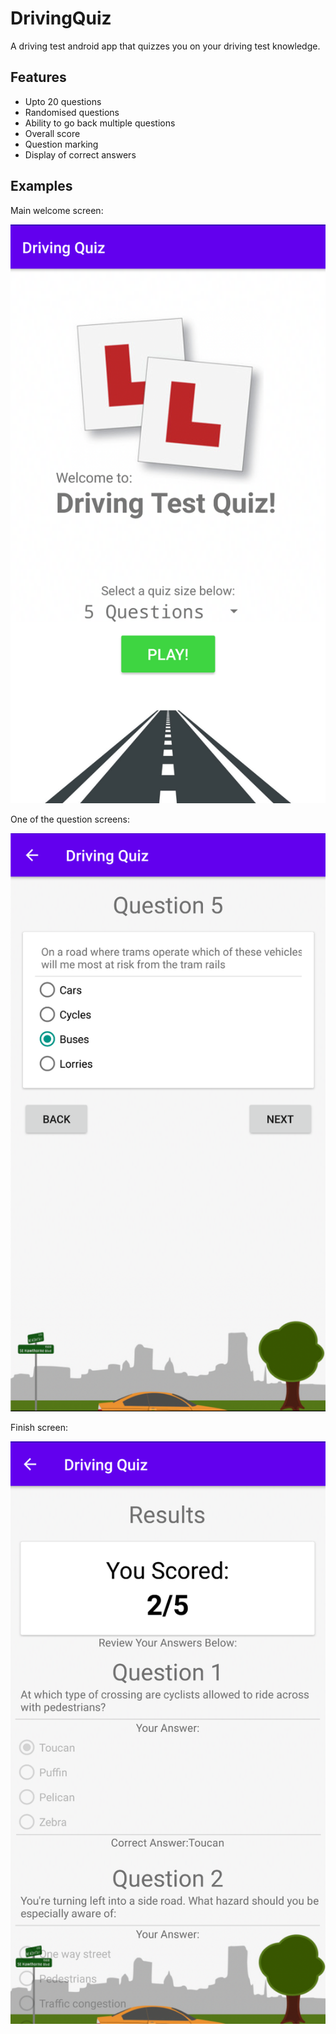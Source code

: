 # DrivingQuiz

A driving test android app that quizzes you on your driving test knowledge.

## Features

- Upto 20 questions
- Randomised questions
- Ability to go back multiple questions
- Overall score
- Question marking 
- Display of correct answers

## Examples

Main welcome screen:

![Main screen of app](https://github.com/bluespacecube/DrivingQuiz/blob/master/Screenshot%202022-03-05%20at%2018.32.17.png)

One of the question screens:

![One of the question screens of the app](https://github.com/bluespacecube/DrivingQuiz/blob/master/Screenshot%202022-03-05%20at%2018.32.58.png)

Finish screen:

![Finish screen of the app](https://github.com/bluespacecube/DrivingQuiz/blob/master/Screenshot%202022-03-05%20at%2018.34.18.png)
